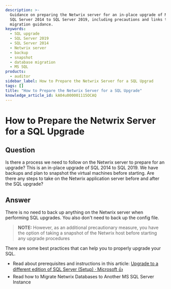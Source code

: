 ```yaml
---
description: >-
  Guidance on preparing the Netwrix server for an in-place upgrade of Microsoft
  SQL Server 2014 to SQL Server 2019, including precautions and links to
  migration guidance.
keywords:
  - SQL upgrade
  - SQL Server 2019
  - SQL Server 2014
  - Netwrix server
  - backup
  - snapshot
  - database migration
  - MS SQL
products:
  - auditor
sidebar_label: How to Prepare the Netwrix Server for a SQL Upgrad
tags: []
title: "How to Prepare the Netwrix Server for a SQL Upgrade"
knowledge_article_id: kA04u000001115OCAQ
---
```


# How to Prepare the Netwrix Server for a SQL Upgrade

## Question

Is there a process we need to follow on the Netwrix server to prepare for an upgrade? This is an in-place upgrade of SQL 2014 to SQL 2019. We have backups and plan to snapshot the virtual machines before starting. Are there any steps to take on the Netwrix application server before and after the SQL upgrade?

## Answer

There is no need to back up anything on the Netwrix server when performing SQL upgrades. You also don't need to back up the config file.

> **NOTE:** However, as an additional precautionary measure, you have the option of taking a snapshot of the Netwrix host before starting any upgrade procedures

There are some best practices that can help you to properly upgrade your SQL.

- Read about prerequisites and instructions in this article: [Upgrade to a different edition of SQL Server (Setup) ⸱ Microsoft 👍](https://learn.microsoft.com/en-us/sql/database-engine/install-windows/upgrade-to-a-different-edition-of-sql-server-setup?view=sql-server-ver16)
- Read how to Migrate Netwrix Databases to Another MS SQL Server Instance
